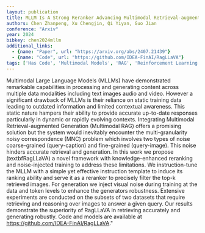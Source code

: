 ```yaml
---
layout: publication
title: MLLM Is A Strong Reranker Advancing Multimodal Retrieval-augmented Generation Via Knowledge-enhanced Reranking And Noise-injected Training
authors: Chen Zhanpeng, Xu Chengjin, Qi Yiyan, Guo Jian
conference: "Arxiv"
year: 2024
bibkey: chen2024mllm
additional_links:
  - {name: "Paper", url: "https://arxiv.org/abs/2407.21439"}
  - {name: "Code", url: "https://github.com/IDEA-FinAI/RagLLaVA"}
tags: ['Has Code', 'Multimodal Models', 'RAG', 'Reinforcement Learning', 'Security', 'Tools', 'Training Techniques']
---
```

Multimodal Large Language Models (MLLMs) have demonstrated remarkable capabilities in processing and generating content across multiple data modalities including text images audio and video. However a significant drawback of MLLMs is their reliance on static training data leading to outdated information and limited contextual awareness. This static nature hampers their ability to provide accurate up-to-date responses particularly in dynamic or rapidly evolving contexts. Integrating Multimodal Retrieval-augmented Generation (Multimodal RAG) offers a promising solution but the system would inevitably encounter the multi-granularity noisy correspondence (MNC) problem which involves two types of noise coarse-grained (query-caption) and fine-grained (query-image). This noise hinders accurate retrieval and generation. In this work we propose (textbfRagLLaVA) a novel framework with knowledge-enhanced reranking and noise-injected training to address these limitations. We instruction-tune the MLLM with a simple yet effective instruction template to induce its ranking ability and serve it as a reranker to precisely filter the top-k retrieved images. For generation we inject visual noise during training at the data and token levels to enhance the generators robustness. Extensive experiments are conducted on the subsets of two datasets that require retrieving and reasoning over images to answer a given query. Our results demonstrate the superiority of RagLLaVA in retrieving accurately and generating robustly. Code and models are available at https://github.com/IDEA-FinAI/RagLLaVA."
